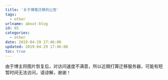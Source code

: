 ```yaml
---
title: '关于博客迁移的公告'
tags:
  - other
urlname: about-blog
id: 65
categories:
  - other
date: 2019-04-29 17:46:00
updated: 2019-04-29 17:46:00
toc: true
---
```


由于博主将图片恢复后，对访问速度不满意，所以近期打算迁移服务器，可能有短暂时间无法访问，请谅解，谢谢！